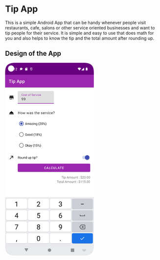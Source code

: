 # Tip App

This is a simple Android App that can be handy whenever people visit restaurants, cafe, salons or other service oriented businesses and want to tip people for their service. It is simple and easy to use that does math for you and also helps to know the tip and the total amount after rounding up. 

## Design of the App

<img src="./Screenshot_Tip_App.png" width="290" height="630">

